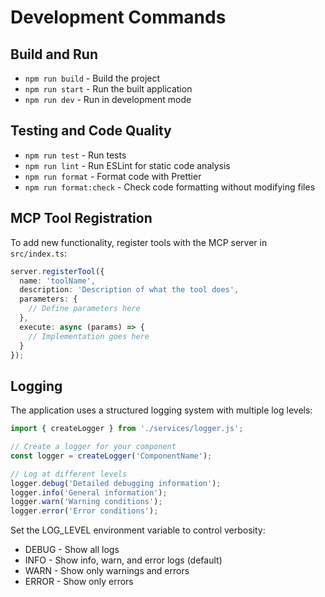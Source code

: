 # Development Commands

## Build and Run
- `npm run build` - Build the project
- `npm run start` - Run the built application
- `npm run dev` - Run in development mode

## Testing and Code Quality
- `npm run test` - Run tests
- `npm run lint` - Run ESLint for static code analysis
- `npm run format` - Format code with Prettier
- `npm run format:check` - Check code formatting without modifying files

## MCP Tool Registration
To add new functionality, register tools with the MCP server in `src/index.ts`:

```typescript
server.registerTool({
  name: 'toolName',
  description: 'Description of what the tool does',
  parameters: {
    // Define parameters here
  },
  execute: async (params) => {
    // Implementation goes here
  }
});
```

## Logging
The application uses a structured logging system with multiple log levels:

```typescript
import { createLogger } from './services/logger.js';

// Create a logger for your component
const logger = createLogger('ComponentName');

// Log at different levels
logger.debug('Detailed debugging information');
logger.info('General information');
logger.warn('Warning conditions');
logger.error('Error conditions');
```

Set the LOG_LEVEL environment variable to control verbosity:
- DEBUG - Show all logs
- INFO - Show info, warn, and error logs (default)
- WARN - Show only warnings and errors
- ERROR - Show only errors
